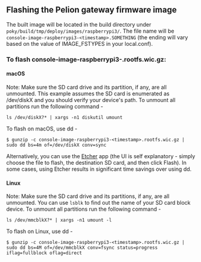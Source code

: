 ## Flashing the Pelion gateway firmware image

The built image will be located in the build directory under `poky/build/tmp/deploy/images/raspberrypi3/`. The file name will be `console-image-raspberrypi3-<timestamp>.SOMETHING` (the ending will vary based on the value of IMAGE_FSTYPES in your local.conf).

### To flash console-image-raspberrypi3-<timestamp>.rootfs.wic.gz:

#### macOS
Note: Make sure the SD card drive and its partition, if any, are all unmounted. This example assumes the SD card is enumerated as /dev/diskX and you should verify your device's path. To unmount all partitions run the following command -

```
ls /dev/diskX?* | xargs -n1 diskutil umount
```
To flash on macOS, use dd -

```
$ gunzip -c console-image-raspberrypi3-<timestamp>.rootfs.wic.gz | sudo dd bs=4m of=/dev/diskX conv=sync
```

Alternatively, you can use the [Etcher](https://www.balena.io/etcher/) app (the UI is self explanatory - simply choose the file to flash, the destination SD card, and then click Flash). In some cases, using Etcher results in significant time savings over using dd.

#### Linux
Note: Make sure the SD card drive and its partitions, if any, are all unmounted. You can use `lsblk` to find out the name of your SD card block device. To unmount all partitions run the following command -

```
ls /dev/mmcblkX?* | xargs -n1 umount -l
```

To flash on Linux, use dd -

```
$ gunzip -c console-image-raspberrypi3-<timestamp>.rootfs.wic.gz | sudo dd bs=4M of=/dev/mmcblkX conv=fsync status=progress iflag=fullblock oflag=direct
```
